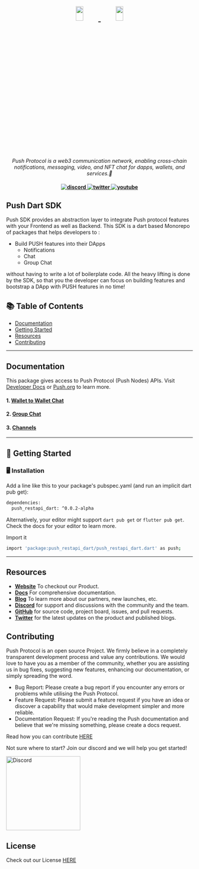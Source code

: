 
<h1 align="center">
    <a href="https://push.org/#gh-light-mode-only">
    <img width='20%' height='10%' 
src="https://res.cloudinary.com/drdjegqln/image/upload/v1686227557/Push-Logo-Standard-Dark_xap7z5.png">
    </a>
    <a href="https://push.org/#gh-dark-mode-only">
    <img width='20%' height='10%' 
src="https://res.cloudinary.com/drdjegqln/image/upload/v1686227558/Push-Logo-Standard-White_dlvapc.png">
    </a>
</h1>

<p align="center">
  <i align="center">Push Protocol is a web3 communication network, enabling cross-chain notifications, messaging, video, and NFT chat for dapps, wallets, and services.🚀</i>
</p>

<h4 align="center">

  <a href="https://discord.com/invite/pushprotocol">
    <img src="https://img.shields.io/badge/discord-7289da.svg?style=flat-square" alt="discord">
  </a>
  <a href="https://twitter.com/pushprotocol">
    <img src="https://img.shields.io/badge/twitter-18a1d6.svg?style=flat-square" alt="twitter">
  </a>
  <a href="https://www.youtube.com/@pushprotocol">
    <img src="https://img.shields.io/badge/youtube-d95652.svg?style=flat-square&" alt="youtube">
  </a>
</h4>
</h1>
<h2>Push Dart SDK </h2> 
<p>
Push SDK provides an abstraction layer to integrate Push protocol features with your Frontend as well as Backend.
This SDK is a dart based Monorepo of packages that helps developers to :

- Build PUSH features into their DApps
  - Notifications
  - Chat
  - Group Chat
  
without having to write a lot of boilerplate code. All the heavy lifting is done by the SDK, so that you the developer can focus on building features and bootstrap a DApp with PUSH features in no time!
</p>
</div>


## 📚 Table of Contents
- [Documentation](#documentation)
- [Getting Started](#-getting-started)
- [Resources](#resources)
- [Contributing](#contributing)

---


## Documentation

This package gives access to Push Protocol (Push Nodes) APIs. Visit [Developer Docs](https://docs.push.org/developers) or [Push.org](https://push.org) to learn more.

#### 1. [Wallet to Wallet Chat](doc/Chats.md)
#### 2. [Group Chat](doc/GroupChat.md)
#### 3. [Channels](doc/Chats.md)
---

## 🚀 Getting Started

### 🖥 Installation
 Add a line like this to your package's pubspec.yaml (and run an implicit dart pub get):
```bash
dependencies:
  push_restapi_dart: ^0.0.2-alpha
```
Alternatively, your editor might support ```dart pub get``` or ```flutter pub get```. Check the docs for your editor to learn more.

Import it

```sh
import 'package:push_restapi_dart/push_restapi_dart.dart' as push;
```


---

## Resources
- **[Website](https://push.org)** To checkout our Product.
- **[Docs](https://docs.push.org/developers/)** For comprehensive documentation.
- **[Blog](https://medium.com/push-protocol)** To learn more about our partners, new launches, etc.
- **[Discord](discord.gg/pushprotocol)** for support and discussions with the community and the team.
- **[GitHub](https://github.com/ethereum-push-notification-service)** for source code, project board, issues, and pull requests.
- **[Twitter](https://twitter.com/pushprotocol)** for the latest updates on the product and published blogs.


## Contributing

Push Protocol is an open source Project. We firmly believe in a completely transparent development process and value any contributions. We would love to have you as a member of the community, whether you are assisting us in bug fixes, suggesting new features, enhancing our documentation, or simply spreading the word. 

- Bug Report: Please create a bug report if you encounter any errors or problems while utilising the Push Protocol.
- Feature Request: Please submit a feature request if you have an idea or discover a capability that would make development simpler and more reliable.
- Documentation Request: If you're reading the Push documentation and believe that we're missing something, please create a docs request.


Read how you can contribute <a href="https://github.com/ethereum-push-notification-service/push-sdk/blob/main/contributing.md">HERE</a>

Not sure where to start? Join our discord and we will help you get started!


<a href="https://discord.gg/pushprotocol" title="Join Our Community"><img src="https://www.freepnglogos.com/uploads/discord-logo-png/playerunknown-battlegrounds-bgparty-15.png" width="200" alt="Discord" /></a>

## License
Check out our License <a href='https://github.com/ethereum-push-notification-service/push-swift-sdk/blob/main/license-v1.md'>HERE </a>